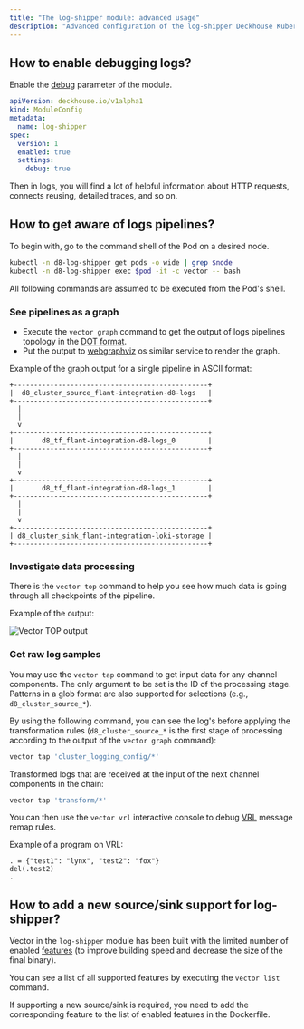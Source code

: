 ```yaml
---
title: "The log-shipper module: advanced usage"
description: "Advanced configuration of the log-shipper Deckhouse Kubernetes Platform module, including log debugging, data transmission channel exploration, and the addition of new sources/receivers."
---
```


## How to enable debugging logs?

Enable the [debug](configuration.html#parameters-debug) parameter of the module.

```yaml
apiVersion: deckhouse.io/v1alpha1
kind: ModuleConfig
metadata:
  name: log-shipper
spec:
  version: 1
  enabled: true
  settings:
    debug: true
```

Then in logs, you will find a lot of helpful information about HTTP requests, connects reusing, detailed traces, and so on.

## How to get aware of logs pipelines?

To begin with, go to the command shell of the Pod on a desired node.

```bash
kubectl -n d8-log-shipper get pods -o wide | grep $node
kubectl -n d8-log-shipper exec $pod -it -c vector -- bash
```

All following commands are assumed to be executed from the Pod's shell.

### See pipelines as a graph

* Execute the `vector graph` command to get the output of logs pipelines topology in the [DOT format](https://graphviz.org/doc/info/lang.html).
* Put the output to [webgraphviz](http://www.webgraphviz.com/) os similar service to render the graph.

Example of the graph output for a single pipeline in ASCII format:

```text
+------------------------------------------------+
|  d8_cluster_source_flant-integration-d8-logs   |
+------------------------------------------------+
  |
  |
  v
+------------------------------------------------+
|       d8_tf_flant-integration-d8-logs_0        |
+------------------------------------------------+
  |
  |
  v
+------------------------------------------------+
|       d8_tf_flant-integration-d8-logs_1        |
+------------------------------------------------+
  |
  |
  v
+------------------------------------------------+
| d8_cluster_sink_flant-integration-loki-storage |
+------------------------------------------------+
```

### Investigate data processing

There is the `vector top` command to help you see how much data is going through all checkpoints of the pipeline.

Example of the output:

![Vector TOP output](../../images/log-shipper/vector_top.png)

### Get raw log samples

You may use the `vector tap` command to get input data for any channel components.
The only argument to be set is the ID of the processing stage. Patterns in a glob format are also supported for selections (e.g., `d8_cluster_source_*`).

By using the following command, you can see the log's before applying the transformation rules (`d8_cluster_source_*` is
the first stage of processing according to the output of the `vector graph` command):

```bash
vector tap 'cluster_logging_config/*'
```

Transformed logs that are received at the input of the next channel components in the chain:

```bash
vector tap 'transform/*'
```

You can then use the `vector vrl` interactive console to debug [VRL](https://vector.dev/docs/reference/vrl/) message remap rules.

Example of a program on VRL:

```text
. = {"test1": "lynx", "test2": "fox"}
del(.test2)
.
```

## How to add a new source/sink support for log-shipper?

Vector in the `log-shipper` module has been built with the limited number of enabled [features](https://doc.rust-lang.org/cargo/reference/features.html) (to improve building speed and decrease the size of the final binary).

You can see a list of all supported features by executing the `vector list` command.

If supporting a new source/sink is required, you need to add the corresponding feature to the list of enabled features in the Dockerfile.
